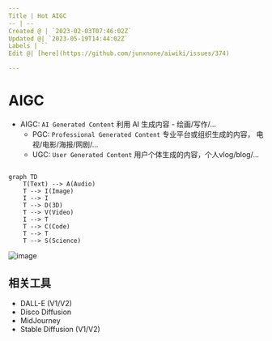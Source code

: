 ```yaml
---
Title | Hot AIGC
-- | --
Created @ | `2023-02-03T07:46:02Z`
Updated @| `2023-05-19T14:44:02Z`
Labels | ``
Edit @| [here](https://github.com/junxnone/aiwiki/issues/374)

---
```

# AIGC

- AIGC: `AI Generated Content` 利用 AI 生成内容 - 绘画/写作/...
  - PGC: `Professional Generated Content` 专业平台或组织生成的内容， 电视/电影/海报/网剧/...
  - UGC: `User Generated Content` 用户个体生成的内容，个人vlog/blog/...


```mermaid

graph TD
    T(Text) --> A(Audio)
    T --> I(Image)
    I --> I
    T --> D(3D)
    T --> V(Video)
    I --> T
    T --> C(Code)
    T --> T
    T --> S(Science)
```


![image](https://user-images.githubusercontent.com/2216970/216766798-c51e4de0-7bca-4b07-899d-e824484ca501.png)


## 相关工具

- DALL-E (V1/V2)
- Disco Diffusion
- MidJourney
- Stable Diffusion (V1/V2)

